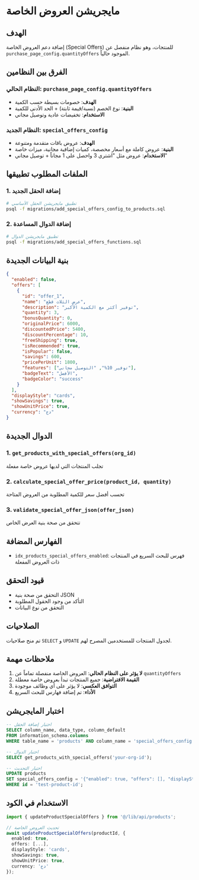 # مايجريشن العروض الخاصة

## الهدف
إضافة دعم العروض الخاصة (Special Offers) للمنتجات، وهو نظام منفصل عن `purchase_page_config.quantityOffers` الموجود حالياً.

## الفرق بين النظامين

### النظام الحالي: `purchase_page_config.quantityOffers`
- **الهدف**: خصومات بسيطة حسب الكمية
- **البنية**: نوع الخصم (نسبة/قيمة ثابتة) + الحد الأدنى للكمية
- **الاستخدام**: تخفيضات عادية وتوصيل مجاني

### النظام الجديد: `special_offers_config`
- **الهدف**: عروض باقات متقدمة ومتنوعة
- **البنية**: عروض كاملة مع أسعار مخصصة، كميات إضافية مجانية، ميزات خاصة
- **الاستخدام**: عروض مثل "اشتري 3 واحصل على 1 مجاناً + توصيل مجاني"

## الملفات المطلوب تطبيقها

### 1. إضافة الحقل الجديد
```bash
# تطبيق مايجريشن الحقل الأساسي
psql -f migrations/add_special_offers_config_to_products.sql
```

### 2. إضافة الدوال المساعدة
```bash
# تطبيق مايجريشن الدوال
psql -f migrations/add_special_offers_functions.sql
```

## بنية البيانات الجديدة

```json
{
  "enabled": false,
  "offers": [
    {
      "id": "offer_1",
      "name": "عرض الثلاث قطع",
      "description": "توفير أكثر مع الكمية الأكبر",
      "quantity": 3,
      "bonusQuantity": 0,
      "originalPrice": 6000,
      "discountedPrice": 5400,
      "discountPercentage": 10,
      "freeShipping": true,
      "isRecommended": true,
      "isPopular": false,
      "savings": 600,
      "pricePerUnit": 1800,
      "features": ["توفير 10%", "التوصيل مجاني"],
      "badgeText": "الأفضل",
      "badgeColor": "success"
    }
  ],
  "displayStyle": "cards",
  "showSavings": true,
  "showUnitPrice": true,
  "currency": "دج"
}
```

## الدوال الجديدة

### 1. `get_products_with_special_offers(org_id)`
تجلب المنتجات التي لديها عروض خاصة مفعلة

### 2. `calculate_special_offer_price(product_id, quantity)`
تحسب أفضل سعر للكمية المطلوبة من العروض المتاحة

### 3. `validate_special_offer_json(offer_json)`
تتحقق من صحة بنية العرض الخاص

## الفهارس المضافة

- `idx_products_special_offers_enabled`: فهرس للبحث السريع في المنتجات ذات العروض المفعلة

## قيود التحقق

- التحقق من صحة بنية JSON
- التأكد من وجود الحقول المطلوبة
- التحقق من نوع البيانات

## الصلاحيات

تم منح صلاحيات `SELECT` و `UPDATE` لجدول المنتجات للمستخدمين المصرح لهم.

## ملاحظات مهمة

1. **لا يؤثر على النظام الحالي**: العروض الخاصة منفصلة تماماً عن `quantityOffers`
2. **القيمة الافتراضية**: جميع المنتجات تبدأ بعروض خاصة معطلة
3. **التوافق العكسي**: لا يؤثر على أي وظائف موجودة
4. **الأداء**: تم إضافة فهارس للبحث السريع

## اختبار المايجريشن

```sql
-- اختبار إضافة الحقل
SELECT column_name, data_type, column_default 
FROM information_schema.columns 
WHERE table_name = 'products' AND column_name = 'special_offers_config';

-- اختبار الدوال
SELECT get_products_with_special_offers('your-org-id');

-- اختبار التحديث
UPDATE products 
SET special_offers_config = '{"enabled": true, "offers": [], "displayStyle": "cards", "showSavings": true, "showUnitPrice": true, "currency": "دج"}'::jsonb
WHERE id = 'test-product-id';
```

## الاستخدام في الكود

```typescript
import { updateProductSpecialOffers } from '@/lib/api/products';

// تحديث العروض الخاصة
await updateProductSpecialOffers(productId, {
  enabled: true,
  offers: [...],
  displayStyle: 'cards',
  showSavings: true,
  showUnitPrice: true,
  currency: 'دج'
});
``` 